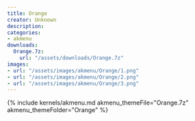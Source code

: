 ```yaml
---
title: Orange
creator: Unknown
description: 
categories:
- akmenu
downloads:
  Orange.7z:
    url: "/assets/downloads/Orange.7z"
images:
- url: "/assets/images/akmenu/Orange/1.png"
- url: "/assets/images/akmenu/Orange/2.png"
- url: "/assets/images/akmenu/Orange/3.png"
---
```


{% include kernels/akmenu.md akmenu_themeFile="Orange.7z" akmenu_themeFolder="Orange" %}
